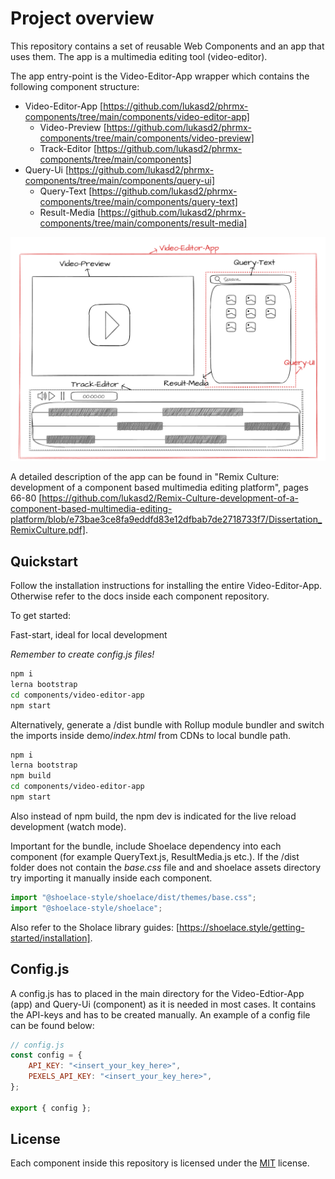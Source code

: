 # Project overview

This repository contains a set of reusable Web Components and an app that uses them. The app is a multimedia editing tool (video-editor).

The app entry-point is the Video-Editor-App wrapper which contains the following component structure:

-   Video-Editor-App [https://github.com/lukasd2/phrmx-components/tree/main/components/video-editor-app]
    -   Video-Preview [https://github.com/lukasd2/phrmx-components/tree/main/components/video-preview]
    -   Track-Editor [https://github.com/lukasd2/phrmx-components/tree/main/components]
-   Query-Ui [https://github.com/lukasd2/phrmx-components/tree/main/components/query-ui]
    -   Query-Text [https://github.com/lukasd2/phrmx-components/tree/main/components/query-text]
    -   Result-Media [https://github.com/lukasd2/phrmx-components/tree/main/components/result-media]

![alt text](docs/img/App_mock_up.png)

A detailed description of the app can be found in "Remix Culture: development of a component based
multimedia editing platform", pages 66-80 [https://github.com/lukasd2/Remix-Culture-development-of-a-component-based-multimedia-editing-platform/blob/e73bae3ce8fa9eddfd83e12dfbab7de2718733f7/Dissertation_RemixCulture.pdf].

## Quickstart

Follow the installation instructions for installing the entire Video-Editor-App. Otherwise refer to the docs inside each component repository.

To get started:

Fast-start, ideal for local development

_Remember to create config.js files!_

```bash
npm i
lerna bootstrap
cd components/video-editor-app
npm start
```

Alternatively, generate a /dist bundle with Rollup module bundler and switch the imports inside demo/_index.html_ from CDNs to local bundle path.

```bash
npm i
lerna bootstrap
npm build
cd components/video-editor-app
npm start
```

Also instead of npm build, the npm dev is indicated for the live reload development (watch mode).

Important for the bundle, include Shoelace dependency into each component (for example QueryText.js, ResultMedia.js etc.). If the /dist folder does not contain the _base.css_ file and and shoelace assets directory try importing it manually inside each component.

```javascript
import "@shoelace-style/shoelace/dist/themes/base.css";
import "@shoelace-style/shoelace";
```

Also refer to the Sholace library guides: [https://shoelace.style/getting-started/installation].

## Config.js

A config.js has to placed in the main directory for the Video-Edtior-App (app) and Query-Ui (component) as it is needed in most cases. It contains the API-keys and has to be created manually.
An example of a config file can be found below:

```javascript
// config.js
const config = {
    API_KEY: "<insert_your_key_here>",
    PEXELS_API_KEY: "<insert_your_key_here>",
};

export { config };
```

## License

Each component inside this repository is licensed under the [MIT](https://choosealicense.com/licenses/mit/) license.
